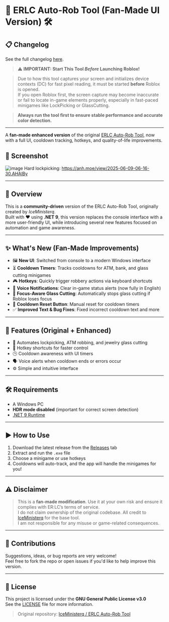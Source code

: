 # 🤖 ERLC Auto-Rob Tool (Fan-Made UI Version) 🛠️

## 📋 Changelog

See the full changelog [here](./CHANGELOG.md).

> ⚠️ **IMPORTANT: Start This Tool *Before* Launching Roblox!**

> Due to how this tool captures your screen and initializes device contexts (DC) for fast pixel reading, it must be started **before** Roblox is opened.  
> If you open Roblox first, the screen capture may become inaccurate or fail to locate in-game elements properly, especially in fast-paced minigames like LockPicking or GlassCutting.

> **Always run the tool first to ensure stable performance and accurate color detection.**


---
A **fan-made enhanced version** of the original [ERLC Auto-Rob Tool](https://github.com/IceMinisterq/ERLC-Auto-Rob-Tool), now with a full UI, cooldown tracking, hotkeys, and quality-of-life improvements.



## 📸 Screenshot
![image](https://github.com/user-attachments/assets/22b17b43-09b0-4f9c-aa20-ab945ee3e814)
Hard lockpicking: https://anh.moe/view/2025-06-09-06-16-30.AHAlBy


---

## 🧩 Overview

This is a **community-driven** version of the ERLC Auto-Rob Tool, originally created by *IceMinisterq*.  
Built with ❤️ using **.NET 9**, this version replaces the console interface with a more user-friendly UI, while introducing several new features focused on automation and game awareness.

---

## ✨ What's New (Fan-Made Improvements)

- 🖼️ **New UI**: Switched from console to a modern Windows interface
- ⏳ **Cooldown Timers**: Tracks cooldowns for ATM, bank, and glass cutting minigames
- 🎮 **Hotkeys**: Quickly trigger robbery actions via keyboard shortcuts
- 🎤 **Voice Notifications**: Clear in-game status alerts (now fully in English)
- 🛑 **Focus-Aware Glass Cutting**: Automatically stops glass cutting if Roblox loses focus
- 🔄 **Cooldown Reset Button**: Manual reset for cooldown timers
- ✅ **Improved Text & Bug Fixes**: Fixed incorrect cooldown text and more

---

## 🔧 Features (Original + Enhanced)

- 🚀 Automates lockpicking, ATM robbing, and jewelry glass cutting
- 🎯 Hotkey shortcuts for faster control
- 🕒 Cooldown awareness with UI timers
- 🗣️ Voice alerts when cooldown ends or errors occur
- ⚙️ Simple and intuitive interface

---

## 🛠 Requirements

- A Windows PC  
- **HDR mode disabled** (important for correct screen detection)  
- [.NET 9 Runtime](https://dotnet.microsoft.com/en-us/download/dotnet/9.0)

---

## ▶️ How to Use

1. Download the latest release from the [Releases](../../releases) tab  
2. Extract and run the `.exe` file  
3. Choose a minigame or use hotkeys  
4. Cooldowns will auto-track, and the app will handle the minigames for you!

---

## ⚠️ Disclaimer

> This is a **fan-made modification**. Use it at your own risk and ensure it complies with ER:LC’s terms of service.  
> I do not claim ownership of the original codebase. All credit to [IceMinisterq](https://github.com/IceMinisterq) for the base tool.  
> I am not responsible for any misuse or game-related consequences.

---

## 🤝 Contributions

Suggestions, ideas, or bug reports are very welcome!  
Feel free to fork the repo or open issues if you'd like to help improve this version.

---

## 📄 License

This project is licensed under the **GNU General Public License v3.0**  
See the [LICENSE](./LICENSE) file for more information.

> Original repository: [IceMinisterq / ERLC Auto-Rob Tool](https://github.com/IceMinisterq/ERLC-Auto-Rob-Tool)
